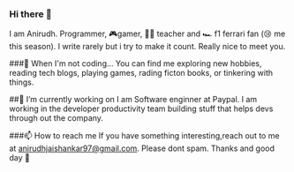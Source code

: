 ### Hi there 👋
I am Anirudh. Programmer, 🎮gamer, 👨‍🏫 teacher and 🏎️ f1 ferrari fan (😢 me this season). I write rarely but i try to make it count. Really nice to meet you.

###🕺 When I'm not coding...
You can find me exploring new hobbies, reading tech blogs, playing games, rading ficton books, or tinkering with things. 

##🔭 I’m currently working on
I am Software enginner at Paypal. I am working in the developer productivity team building stuff that helps devs through out the company.

###📫 How to reach me
If you have something interesting,reach out to me at anirudhjaishankar97@gmail.com. Please dont spam. Thanks and good day 🌠


<!--
**anirudhjaishankar/anirudhjaishankar** is a ✨ _special_ ✨ repository because its `README.md` (this file) appears on your GitHub profile.

Here are some ideas to get you started:

- 🔭 I’m currently working on ...
- 🌱 I’m currently learning ...
- 👯 I’m looking to collaborate on ...
- 🤔 I’m looking for help with ...
- 💬 Ask me about ...
- 📫 How to reach me: ...
- 😄 Pronouns: ...
- ⚡ Fun fact: ...
-->
